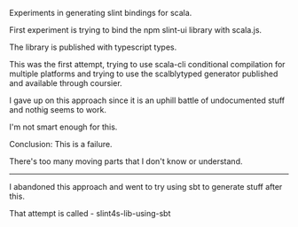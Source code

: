 Experiments in generating slint bindings for scala.

First experiment is trying to bind the npm slint-ui 
library with scala.js.

The library is published with typescript types.

This was the first attempt, trying to use scala-cli
conditional compilation for multiple platforms
and trying to use the scalblytyped generator published
and available through coursier.

I gave up on this approach since it is an uphill battle
of undocumented stuff and nothig seems to work.

I'm not smart enough for this.

Conclusion: This is a failure.

There's too many moving parts that I don't know or understand.

----

I abandoned this approach and went to try using sbt to generate
stuff after this.

That attempt is called - slint4s-lib-using-sbt
